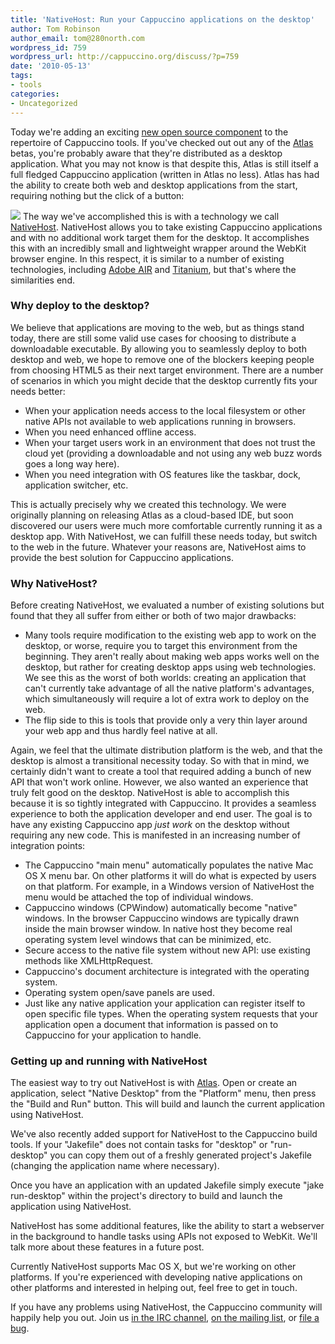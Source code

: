 ```yaml
---
title: 'NativeHost: Run your Cappuccino applications on the desktop'
author: Tom Robinson
author_email: tom@280north.com
wordpress_id: 759
wordpress_url: http://cappuccino.org/discuss/?p=759
date: '2010-05-13'
tags:
- tools
categories:
- Uncategorized
---
```



Today we're adding an exciting [new open source component](http://github.com/280north/cappuccino/tree/master/Tools/NativeHost) to the repertoire of Cappuccino tools. If you've checked out out any of the [Atlas](http://280atlas.com/) betas, you're probably aware that they're distributed as a desktop application. What you may not know is that despite this, Atlas is still itself a full fledged Cappuccino application (written in Atlas no less). Atlas has had the ability to create both web and desktop applications from the start, requiring nothing but the click of a button:

[![](/img/cpo-uploads/2010/05/atlas-desktop-native.png)](/img/cpo-uploads/2010/05/atlas-desktop-native.png) The way we've accomplished this is with a technology we call [NativeHost](http://github.com/280north/cappuccino/tree/master/Tools/NativeHost). NativeHost allows you to take existing Cappuccino applications and with no additional work target them for the desktop. It accomplishes this with an incredibly small and lightweight wrapper around the WebKit browser engine. In this respect, it is similar to a number of existing technologies, including [Adobe AIR](http://www.adobe.com/products/air/) and [Titanium](http://www.appcelerator.com/), but that's where the similarities end.

### Why deploy to the desktop?

 We believe that applications are moving to the web, but as things stand today, there are still some valid use cases for choosing to distribute a downloadable executable. By allowing you to seamlessly deploy to both desktop and web, we hope to remove one of the blockers keeping people from choosing HTML5 as their next target environment. There are a number of scenarios in which you might decide that the desktop currently fits your needs better:

* When your application needs access to the local filesystem or other native APIs not available to web applications running in browsers.
* When you need enhanced offline access.
* When your target users work in an environment that does not trust the cloud yet (providing a downloadable and not using any web buzz words goes a long way here).
* When you need integration with OS features like the taskbar, dock, application switcher, etc.

 This is actually precisely why we created this technology. We were originally planning on releasing Atlas as a cloud-based IDE, but soon discovered our users were much more comfortable currently running it as a desktop app. With NativeHost, we can fulfill these needs today, but switch to the web in the future. Whatever your reasons are, NativeHost aims to provide the best solution for Cappuccino applications.

### Why NativeHost?

 Before creating NativeHost, we evaluated a number of existing solutions but found that they all suffer from either or both of two major drawbacks:

* Many tools require modification to the existing web app to work on the desktop, or worse, require you to target this environment from the beginning. They aren't really about making web apps works well on the desktop, but rather for creating desktop apps using web technologies. We see this as the worst of both worlds: creating an application that can't currently take advantage of all the native platform's advantages, which simultaneously will require a lot of extra work to deploy on the web.
* The flip side to this is tools that provide only a very thin layer around your web app and thus hardly feel native at all.

Again, we feel that the ultimate distribution platform is the web, and that the desktop is almost a transitional necessity today. So with that in mind, we certainly didn't want to create a tool that required adding a bunch of new API that won't work online. However, we also wanted an experience that truly felt good on the desktop. NativeHost is able to accomplish this because it is so tightly integrated with Cappuccino. It provides a seamless experience to both the application developer and end user. The goal is to have any existing Cappuccino app _just work_ on the desktop without requiring any new code. This is manifested in an increasing number of integration points:

* The Cappuccino "main menu" automatically populates the native Mac OS X menu bar. On other platforms it will do what is expected by users on that platform. For example, in a Windows version of NativeHost the menu would be attached the top of individual windows.
* Cappuccino windows (CPWindow) automatically become "native" windows. In the browser Cappuccino windows are typically drawn inside the main browser window. In native host they become real operating system level windows that can be minimized, etc.
* Secure access to the native file system without new API: use existing methods like XMLHttpRequest.
* Cappuccino's document architecture is integrated with the operating system.
* Operating system open/save panels are used.
* Just like any native application your application can register itself to open specific file types. When the operating system requests that your application open a document that information is passed on to Cappuccino for your application to handle.

### Getting up and running with NativeHost

 The easiest way to try out NativeHost is with&nbsp;[Atlas](http://280atlas.com/). Open or create an application, select "Native Desktop" from the "Platform" menu, then press the "Build and Run" button. This will build and launch the current application using NativeHost.

We've also recently added support for NativeHost to the Cappuccino build tools. If your "Jakefile" does not contain tasks for "desktop" or "run-desktop" you can copy them out of a freshly generated project's Jakefile (changing the application name where necessary).

Once you have an application with an updated Jakefile simply execute "jake run-desktop" within the project's directory to build and launch the application using NativeHost.

NativeHost has some additional features, like the ability to start a webserver in the background to handle tasks using APIs not exposed to WebKit. We'll talk more about these features in a future post.

Currently NativeHost supports Mac OS X, but we're working on other platforms.&nbsp;If you're experienced with developing native applications on other platforms and interested in helping out, feel free to get in touch.

If you have any problems using NativeHost, the Cappuccino community will happily help you out. Join us [in the IRC channel](http://www.cappuccino-project.org/discuss/list.php),&nbsp;[on the mailing list](http://www.cappuccino-project.org/discuss/list.php), or [file a bug](http://github.com/280north/cappuccino/issues).




